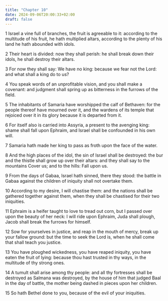 ```yaml
---
title: "Chapter 10"
date: 2024-09-06T20:00:33+02:00
draft: false
---
```



1 Israel a vine full of branches, the fruit is agreeable to it: according to the multitude of his fruit, he hath multiplied altars, according to the plenty of his land he hath abounded with idols.

2 Their heart is divided: now they shall perish: he shall break down their idols, he shall destroy their altars.

3 For now they shall say: We have no king: because we fear not the Lord: and what shall a king do to us?

4 You speak words of an unprofitable vision, and you shall make a covenant: and judgment shall spring up as bitterness in the furrows of the field.

5 The inhabitants of Samaria have worshipped the calf of Bethaven: for the people thereof have mourned over it, and the wardens of its temple that rejoiced over it in its glory because it is departed from it.

6 For itself also is carried into Assyria, a present to the avenging king: shame shall fall upon Ephraim, and Israel shall be confounded in his own will.

7 Samaria hath made her king to pass as froth upon the face of the water.

8 And the high places of the idol, the sin of Israel shall be destroyed: the bur and the thistle shall grow up over their altars: and they shall say to the mountains Cover us; and to the hills: Fall upon us.

9 From the days of Gabaa, Israel hath sinned, there they stood: the battle in Gabaa against the children of iniquity shall not overtake them.

10 According to my desire, I will chastise them: and the nations shall be gathered together against them, when they shall be chastised for their two iniquities.

11 Ephraim is a heifer taught to love to tread out corn, but I passed over upon the beauty of her neck: I will ride upon Ephraim, Juda shall plough, Jacob shall break the furrows for himself.

12 Sow for yourselves in justice, and reap in the mouth of mercy, break up your fallow ground: but the time to seek the Lord is, when he shall come that shall teach you justice.

13 You have ploughed wickedness, you have reaped iniquity, you have eaten the fruit of lying: because thou hast trusted in thy ways, in the multitude of thy strong ones.

14 A tumult shall arise among thy people: and all thy fortresses shall be destroyed as Salmana was destroyed, by the house of him that judged Baal in the day of battle, the mother being dashed in pieces upon her children.

15 So hath Bethel done to you, because of the evil of your iniquities.

